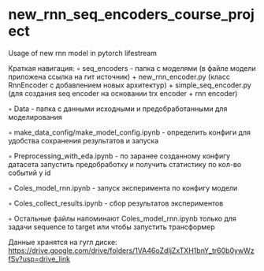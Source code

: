 # new_rnn_seq_encoders_course_project
 Usage of new rnn model in pytorch lifestream

 Краткая навигация:
 ◦ seq_encoders - папка с моделями (в файле модели приложена ссылка на гит источник) + new_rnn_encoder.py (класс RnnEncoder с добавлением новых архитектур) + simple_seq_encoder.py (для создания seq encoder на основании trx encoder + rnn encoder)
 
 ◦ Data - папка с данными исходными и предобработанными для моделирования
 
 ◦ make_data_config/make_model_config.ipynb - определить конфиги для удобства сохранения результатов и запуска
 
 ◦ Preprocessing_with_eda.ipynb - по заранее созданному конфигу датасета запустить предобработку и получить статистику по кол-во событий у id
 
 ◦ Coles_model_rnn.ipynb - запуск эксперимента по конфигу модели
 
 ◦ Coles_collect_results.ipynb - сбор результатов экспериментов
 
 ◦ Остальные файлы напоминают Coles_model_rnn.ipynb только для задачи sequence to target или чтобы запустить трансформер


Данные хранятся на гугл диске: https://drive.google.com/drive/folders/1VA46oZdIjZxTXH1bnY_tr60b0ywWzfSv?usp=drive_link
